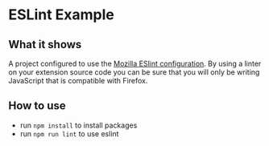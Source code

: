 # ESLint Example

## What it shows

A project configured to use the [Mozilla ESlint configuration](https://www.npmjs.com/package/eslint-plugin-mozilla). By using a linter on your extension source code you can be sure that you will only be writing JavaScript that is compatible with Firefox.

## How to use

* run `npm install` to install packages
* run `npm run lint` to use eslint
